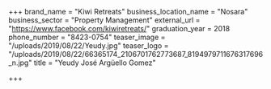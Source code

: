 +++
brand_name = "Kiwi Retreats"
business_location_name = "Nosara"
business_sector = "Property Management"
external_url = "https://www.facebook.com/kiwiretreats/"
graduation_year = 2018
phone_number = "8423-0754"
teaser_image = "/uploads/2019/08/22/Yeudy.jpg"
teaser_logo = "/uploads/2019/08/22/66365174_2106701762773687_8194979711676317696_n.jpg"
title = "Yeudy José Argüello Gomez"

+++
